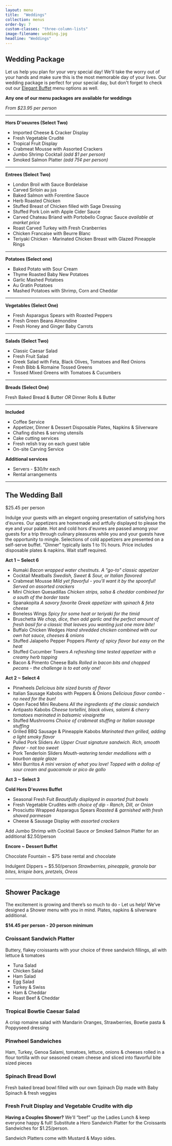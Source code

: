 ```yaml
---
layout: menu
title:  "Weddings"
collection: menus
order-by: 7
custom-classes: "three-column-lists"
image-filename: wedding.jpg
headline: "Weddings"
---
```


## Wedding Package

Let us help you plan for your very special day! We'll take
the worry out of your hands and make sure this is the most
memorable day of your lives. Our wedding package is perfect
for your special day, but don't forget to check out our [Elegant Buffet](/menus/elegant-buffets)
menu options as well.

**Any one of our menu packages are available for weddings**

*From $23.95 per person*

* * *

**Hors D'oeuvres (Select Two)**

- Imported Cheese & Cracker Display
- Fresh Vegetable Crudité
- Tropical Fruit Display
- Crabmeat Mousse with Assorted Crackers
- Jumbo Shrimp Cocktail  *(add $1 per person)*
- Smoked Salmon Platter  *(add 75¢ per person)*

* * *

**Entrees (Select Two)**

- London Broil with Sauce Bordelaise
- Carved Sirloin au jus
- Baked Salmon with Forentine Sauce
- Herb Roasted Chicken
- Stuffed Breast of Chicken filled with Sage Dressing
- Stuffed Pork Loin with Apple Cider Sauce
- Carved Chateau Briand with Portobello Cognac Sauce *available at market price*
- Roast Carved Turkey with Fresh Cranberries
- Chicken Francaise with Beurre Blanc
- Teriyaki Chicken - Marinated Chicken Breast with Glazed Pineapple Rings

* * *

**Potatoes (Select one)**

- Baked Potato with Sour Cream
- Thyme Roasted Baby New Potatoes
- Garlic Mashed Potatoes
- Au Gratin Potatoes
- Mashed Potatoes with Shrimp, Corn and Cheddar

* * *

**Vegetables (Select One)**

- Fresh Asparagus Spears with Roasted Peppers
- Fresh Green Beans Almondine
- Fresh Honey and Ginger Baby Carrots

* * *

**Salads (Select Two)**

- Classic Caesar Salad
- Fresh Fruit Salad
- Greek Salad with Feta, Black Olives, Tomatoes and Red Onions
- Fresh Bibb & Romaine Tossed Greens
- Tossed Mixed Greens with Tomatoes & Cucumbers

* * *

**Breads (Select One)**

Fresh Baked Bread & Butter   *OR*   Dinner Rolls & Butter

* * *

**Included**


<!-- TODO: Is that pnkf line right? -->
- Coffee Service
- Appetizer, Dinner & Dessert Disposable Plates, Napkins & Silverware
- Chafing dishes & serving utensils
- Cake cutting services
- Fresh relish tray on each guest table
- On-site Carving Service

**Additional services**

- Servers - $30/hr each
- Rental arrangements

* * *

## The Wedding Ball

$25.45 per person

Indulge your guests with an elegant ongoing presentation of satisfying hors d'euvres.
Our appetizers are homemade and artfully displayed to please the eye and your palate.
Hot and cold hors d'euvres are passed among your guests for a trip through culinary
pleasures while you and your guests have the opportunity to mingle. Selections of cold
appetizers are presented on a self-serve buffet. "Dinner" typically lasts 1 to 1½ hours.
Price includes disposable plates & napkins. Wait staff required.

**Act 1 ~ Select 6**

- Rumaki *Bacon wrapped water chestnuts. A "go-to" classic appetizer*
- Cocktail Meatballs *Swedish, Sweet & Sour, or Italian flavored*
- Crabmeat Mousse *Mild yet flavorful - you'll want it by the spoonful! Served on assorted crackers*
- Mini Chicken Quesadillas *Chicken strips, salsa & cheddar combined for a south of the border taste*
- Spanakopita *A savory favorite Greek appetizer with spinach & feta cheese*
- Boneless Wings *Spicy for some heat or teriyaki for the timid*
- Bruschetta *We chop, dice, then add garlic and the perfect amount of fresh basil for a classic that leaves you wanting just one more bite!*
- Buffalo Chicken Wedges *Hand shredded chicken combined with our own hot sauce, cheeses & onions*
- Stuffed Jalapeño Pepper Poppers *Plenty of spicy flavor but easy on the heat*
- Stuffed Cucumber Towers *A refreshing time tested appetizer with a creamy herb topping*
- Bacon & Pimento Cheese Balls *Rolled in bacon bits and chopped pecans - the challenge is to eat only one!*

**Act 2 ~ Select 4**

- Pinwheels *Delicious bite sized bursts of flavor*
- Italian Sausage Kabobs with Peppers & Onions *Delicious flavor combo - no need for the bun!*
- Open Faced Mini Reubens *All the ingredients of the classic sandwich*
- Antipasto Kabobs *Cheese tortellini, black olives, salami & cherry tomatoes marinated in balsamic vinaigrette*
- Stuffed Mushrooms *Choice of crabmeat stuffing or Italian sausage stuffing*
- Grilled BBQ Sausage & Pineapple Kabobs *Marinated then grilled, adding a light smoky flavor*
- Pulled Pork Sliders *An Upper Crust signature sandwich. Rich, smooth flavor - not too sweet*
- Pork Tenderloin Sliders *Mouth-watering tender medallions with a bourbon apple glaze*
- Mini Burritos *A mini version of what you love! Topped with a dollop of sour cream and guacamole or pico de gallo*

**Act 3 ~ Select 3**

**Cold Hors D'euvres Buffet**

- Seasonal Fresh Fuit *Beautifully displayed in assorted fruit bowls*
- Fresh Vegetable Crudités *with choice of dip - Ranch, Dill, or Onion*
- Prosciutto Wrapped Asparagus Spears *Roasted & garnished with fresh shaved parmesan*
- Cheese & Sausage Display *with assorted crackers*

Add Jumbo Shrimp with Cocktail Sauce *or* Smoked Salmon Platter for an additional $2.50/person

**Encore ~ Dessert Buffet**

Chocolate Fountain ~ $75 base rental and chocolate


Indulgent Dippers ~ $5.50/person *Strawberries, pineapple, granola bar bites, krispie bars, pretzels, Oreos*

* * *

## Shower Package

The excitement is growing and there’s so much to do - Let us help!  We’ve designed a Shower menu with you in mind. Plates, napkins & silverware additional.

**$14.45 per person - 20 person minimum**

### Croissant Sandwich Platter

Buttery, flakey croissants with your choice of three sandwich fillings, all  with lettuce & tomatoes

- Tuna Salad
- Chicken Salad
- Ham Salad
- Egg Salad
- Turkey & Swiss
- Ham & Cheddar
- Roast Beef & Cheddar


### Tropical Bowtie Caesar Salad

A crisp romaine salad with Mandarin Oranges, Strawberries, Bowtie pasta & Poppyseed dressing


### Pinwheel Sandwiches

Ham, Turkey, Genoa Salami, tomatoes, lettuce, onions & cheeses rolled in a flour tortilla with our seasoned cream cheese and sliced into flavorful bite sized pieces


### Spinach Bread Bowl

Fresh baked bread bowl filled with our own Spinach Dip made with Baby Spinach & fresh veggies


### Fresh Fruit Display and Vegetable Crudite with dip


**Having a Couples Shower?**  We'll  “beef” up the Ladies Lunch & keep everyone happy & full!  Substitute a Hero Sandwich Platter for the Croissants Sandwiches for $1.25/person.

Sandwich Platters come with Mustard & Mayo sides.

